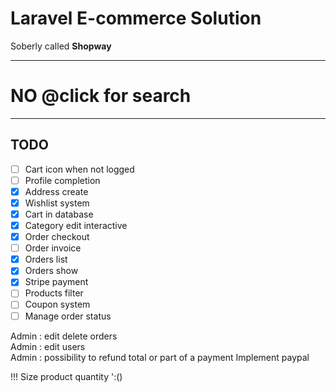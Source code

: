 # Laravel E-commerce Solution
Soberly called **Shopway**    

-----
# NO @click for search
-----

## TODO
- [ ] Cart icon when not logged
- [ ] Profile completion
- [x] Address create
- [x] Wishlist system
- [x] Cart in database
- [x] Category edit interactive
- [x] Order checkout
- [ ] Order invoice
- [x] Orders list
- [x] Orders show
- [x] Stripe payment
- [ ] Products filter
- [ ] Coupon system
- [ ] Manage order status

Admin : edit delete orders    
Admin : edit users    
Admin : possibility to refund total or part of a payment
Implement paypal

!!! Size product quantity ':()